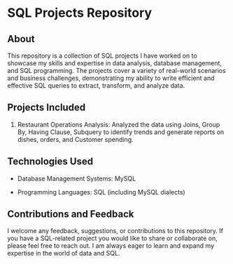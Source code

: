 # SQL Projects Repository

## About

This repository is a collection of SQL projects I have worked on to showcase my skills and expertise in data analysis, database management, and SQL programming. The projects cover a variety of real-world scenarios and business challenges, demonstrating my ability to write efficient and effective SQL queries to extract, transform, and analyze data.

## Projects Included

1. Restaurant Operations Analysis: Analyzed the data using Joins, Group By, Having Clause, Subquery to identify trends and generate reports on dishes, orders, and Customer spending.

## Technologies Used

- Database Management Systems: MySQL

- Programming Languages: SQL (including MySQL dialects)

## Contributions and Feedback

I welcome any feedback, suggestions, or contributions to this repository. If you have a SQL-related project you would like to share or collaborate on, please feel free to reach out. I am always eager to learn and expand my expertise in the world of data and SQL.
